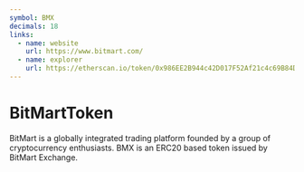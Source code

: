 ```yaml
---
symbol: BMX
decimals: 18
links:
  - name: website
    url: https://www.bitmart.com/
  - name: explorer
    url: https://etherscan.io/token/0x986EE2B944c42D017F52Af21c4c69B84DBeA35d8
---
```


# BitMartToken

BitMart is a globally integrated trading platform founded by a group of cryptocurrency enthusiasts. BMX is an ERC20 based token issued by BitMart Exchange.
